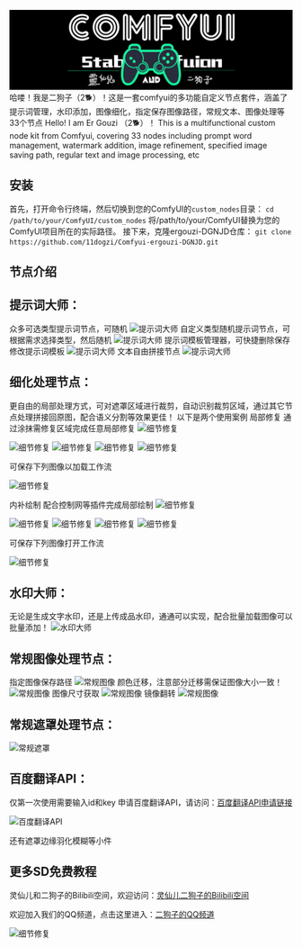![灵仙儿和二狗子](docs/LOGO2.png "LOGO2")
哈喽！我是二狗子（2🐕）！这是一套comfyui的多功能自定义节点套件，涵盖了提示词管理，水印添加，图像细化，指定保存图像路径，常规文本、图像处理等33个节点
Hello! I am Er Gouzi （2🐕）！ This is a multifunctional custom node kit from Comfyui, covering 33 nodes including prompt word management, watermark addition, image refinement, specified image saving path, regular text and image processing, etc
## 安装
首先，打开命令行终端，然后切换到您的ComfyUI的`custom_nodes`目录：
```cd /path/to/your/ComfyUI/custom_nodes```
将/path/to/your/ComfyUI替换为您的ComfyUI项目所在的实际路径。
接下来，克隆ergouzi-DGNJD仓库：
```git clone https://github.com/11dogzi/Comfyui-ergouzi-DGNJD.git```

## 节点介绍
 ## 提示词大师：
众多可选类型提示词节点，可随机
![提示词大师](docs/2固定提示词大师.png "2固定提示词大师")
自定义类型随机提示词节点，可根据需求选择类型，然后随机
![提示词大师](docs/2自定义随机提示词大师.png "2自定义随机提示词大师")
提示词模板管理器，可快捷删除保存修改提示词模板
![提示词大师](docs/2提示词模板管理.png "2提示词模板管理")
文本自由拼接节点
![提示词大师](docs/2文本拼接.png "2文本拼接")


 ## 细化处理节点：
更自由的局部处理方式，可对遮罩区域进行裁剪，自动识别裁剪区域，通过其它节点处理拼接回原图，配合语义分割等效果更佳！
以下是两个使用案例
局部修复
通过涂抹需修复区域完成任意局部修复
![细节修复](docs/1细节优化.png "1细节优化")

![细节修复](docs/修复前.png "修复前") ![细节修复](docs/修复后.png "修复后") ![细节修复](docs/局部修复前.png "局部修复前") ![细节修复](docs/局部修复前.png "局部修复后")

可保存下列图像以加载工作流

![细节修复](docs/修复后.png "修复后")

内补绘制
配合控制网等插件完成局部绘制
![细节修复](docs/1细节优化2.png "1细节优化2")

![细节修复](docs/内补前.png "内补前") ![细节修复](docs/修复后2.png "修复后2") ![细节修复](docs/内补.png "内补") ![细节修复](docs/内补后.png "内补后")

可保存下列图像打开工作流

![细节修复](docs/修复后2.png "修复后2")

 ## 水印大师：
无论是生成文字水印，还是上传成品水印，通通可以实现，配合批量加载图像可以批量添加！
![水印大师](docs/3水印大师.png "3水印大师")

 ## 常规图像处理节点：
指定图像保存路径
![常规图像](docs/4图像指定保存路径.png "4图像指定保存路径")
颜色迁移，注意部分迁移需保证图像大小一致！
![常规图像](docs/4颜色迁移.png "4颜色迁移")
图像尺寸获取
![常规图像](docs/4图像尺寸获取.png "4图像尺寸获取")
镜像翻转
![常规图像](docs/4图像镜像翻转.png "4图像镜像翻转")

 ## 常规遮罩处理节点：
![常规遮罩](docs/5遮罩处理.png "5遮罩处理")

 ## 百度翻译API：
仅第一次使用需要输入id和key
申请百度翻译API，请访问：[百度翻译API申请链接](https://fanyi-api.baidu.com/?aldtype=16047&ext_channel=Aldtype&fr=pcHeader)

![百度翻译API](/6百度翻译API.png "6百度翻译API")

还有遮罩边缘羽化模糊等小件

## 更多SD免费教程
灵仙儿和二狗子的Bilibili空间，欢迎访问：[灵仙儿二狗子的Bilibili空间](https://space.bilibili.com/19723588?spm_id_from=333.1007.0.0)

欢迎加入我们的QQ频道，点击这里进入：[二狗子的QQ频道](https://pd.qq.com/s/3d9ys5wpr)

![细节修复](/image.png "LOGO1")













